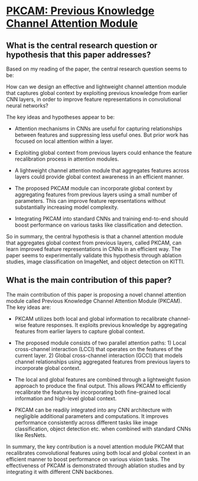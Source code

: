 # [PKCAM: Previous Knowledge Channel Attention Module](https://arxiv.org/abs/2211.07521v2)

## What is the central research question or hypothesis that this paper addresses?

 Based on my reading of the paper, the central research question seems to be: 

How can we design an effective and lightweight channel attention module that captures global context by exploiting previous knowledge from earlier CNN layers, in order to improve feature representations in convolutional neural networks?

The key ideas and hypotheses appear to be:

- Attention mechanisms in CNNs are useful for capturing relationships between features and suppressing less useful ones. But prior work has focused on local attention within a layer. 

- Exploiting global context from previous layers could enhance the feature recalibration process in attention modules. 

- A lightweight channel attention module that aggregates features across layers could provide global context awareness in an efficient manner.

- The proposed PKCAM module can incorporate global context by aggregating features from previous layers using a small number of parameters. This can improve feature representations without substantially increasing model complexity.

- Integrating PKCAM into standard CNNs and training end-to-end should boost performance on various tasks like classification and detection.

So in summary, the central hypothesis is that a channel attention module that aggregates global context from previous layers, called PKCAM, can learn improved feature representations in CNNs in an efficient way. The paper seems to experimentally validate this hypothesis through ablation studies, image classification on ImageNet, and object detection on KITTI.


## What is the main contribution of this paper?

 The main contribution of this paper is proposing a novel channel attention module called Previous Knowledge Channel Attention Module (PKCAM). The key ideas are:

- PKCAM utilizes both local and global information to recalibrate channel-wise feature responses. It exploits previous knowledge by aggregating features from earlier layers to capture global context. 

- The proposed module consists of two parallel attention paths: 1) Local cross-channel interaction (LCCI) that operates on the features of the current layer. 2) Global cross-channel interaction (GCCI) that models channel relationships using aggregated features from previous layers to incorporate global context.

- The local and global features are combined through a lightweight fusion approach to produce the final output. This allows PKCAM to efficiently recalibrate the features by incorporating both fine-grained local information and high-level global context.

- PKCAM can be readily integrated into any CNN architecture with negligible additional parameters and computations. It improves performance consistently across different tasks like image classification, object detection etc. when combined with standard CNNs like ResNets.

In summary, the key contribution is a novel attention module PKCAM that recalibrates convolutional features using both local and global context in an efficient manner to boost performance on various vision tasks. The effectiveness of PKCAM is demonstrated through ablation studies and by integrating it with different CNN backbones.
